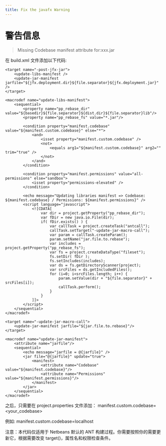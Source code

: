 ```yaml
---
title: Fix the javafx Warning
---
```


# 警告信息

> Missing Codebase manifest attribute for:xxx.jar

在 build.xml 文件添加以下代码:

    <target name="-post-jfx-jar">
        <update-libs-manifest />
        <update-jar-manifest jarfile="${jfx.deployment.dir}${file.separator}${jfx.deployment.jar}" />
    </target>   

    <macrodef name="update-libs-manifest">
        <sequential>
            <property name="pp_rebase_dir" value="${basedir}${file.separator}${dist.dir}${file.separator}lib"/>
            <property name="pp_rebase_fs" value="*.jar"/>

            <condition property="manifest.codebase" value="${manifest.custom.codebase}" else="*">
                <and>
                    <isset property="manifest.custom.codebase" />
                    <not>
                        <equals arg1="${manifest.custom.codebase}" arg2="" trim="true" />
                    </not>
                </and>
            </condition>

            <condition property="manifest.permissions" value="all-permissions" else="sandbox">
                <isset property="permissions-elevated" />
            </condition>

            <echo message="Updating libraries manifest => Codebase: ${manifest.codebase} / Permissions: ${manifest.permissions}" />
            <script language="javascript">
                <![CDATA[
                    var dir = project.getProperty("pp_rebase_dir");
                    var fDir = new java.io.File(dir);
                    if( fDir.exists() ) {
                        var callTask = project.createTask("antcall");
                        callTask.setTarget("-update-jar-macro-call");
                        var param = callTask.createParam();
                        param.setName("jar.file.to.rebase");
                        var includes = project.getProperty("pp_rebase_fs");
                        var fs = project.createDataType("fileset");
                        fs.setDir( fDir );
                        fs.setIncludes(includes);
                        var ds = fs.getDirectoryScanner(project);
                        var srcFiles = ds.getIncludedFiles();
                        for (i=0; i<srcFiles.length; i++) {
                            param.setValue(dir + "${file.separator}" + srcFiles[i]);
                            callTask.perform();
                        }
                    }
                ]]>
            </script>
        </sequential>
    </macrodef>

    <target name="-update-jar-macro-call">
        <update-jar-manifest jarfile="${jar.file.to.rebase}"/>
    </target>

    <macrodef name="update-jar-manifest">
        <attribute name="jarfile"/>
        <sequential>
            <echo message="jarfile = @{jarfile}" />
            <jar file="@{jarfile}" update="true">
                <manifest>
                    <attribute name="Codebase" value="${manifest.codebase}"/>
                    <attribute name="Permissions" value="${manifest.permissions}"/>
                </manifest>
            </jar>
        </sequential>
    </macrodef>

之后，只需要在 project.properties 文件添加：
    manifest.custom.codebase=<your_codebase>

例如: 
    manifest.custom.codebase=localhost

注意：本代码仅适用于 Netbeans 默认的 ANT 构建过程。你需要按照你的需要更新它，根据需要改变 target(<target name="-post-jfx-jar">)，属性名和权限检查条件。
